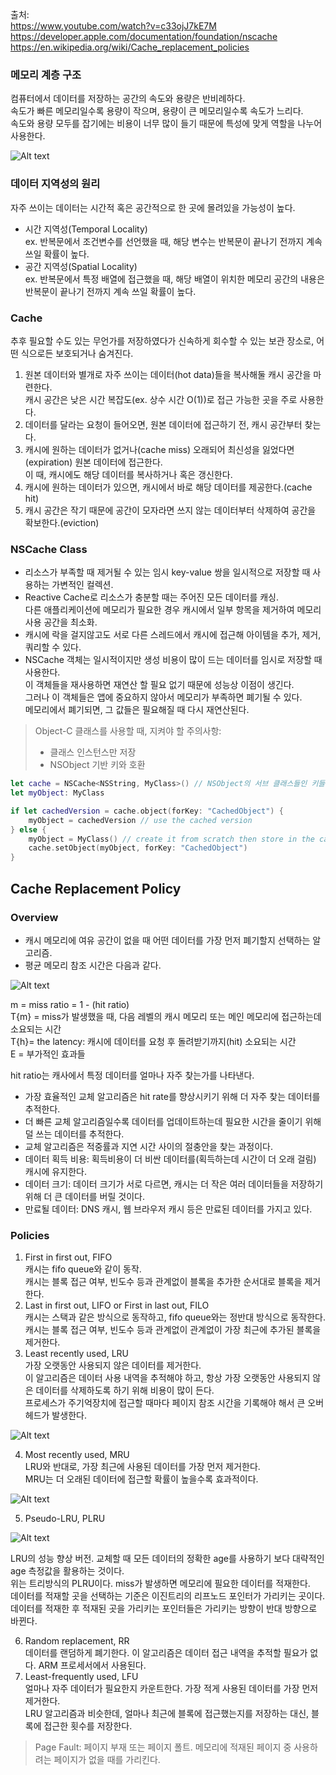 출처:  
https://www.youtube.com/watch?v=c33ojJ7kE7M  
https://developer.apple.com/documentation/foundation/nscache  
https://en.wikipedia.org/wiki/Cache_replacement_policies  
  
### 메모리 계층 구조  
컴퓨터에서 데이터를 저장하는 공간의 속도와 용량은 반비례하다.  
속도가 빠른 메모리일수록 용량이 작으며, 용량이 큰 메모리일수록 속도가 느리다.  
속도와 용량 모두를 잡기에는 비용이 너무 많이 들기 때문에 특성에 맞게 역할을 나누어 사용한다.  
  
![Alt text](https://webdocs.cs.ualberta.ca/~amaral/courses/429/webslides/Topic4-MemoryHierarchy/img003.gif)  
  
### 데이터 지역성의 원리  
자주 쓰이는 데이터는 시간적 혹은 공간적으로 한 곳에 몰려있을 가능성이 높다.  
- 시간 지역성(Temporal Locality)  
ex. 반복문에서 조건변수를 선언했을 때, 해당 변수는 반복문이 끝나기 전까지 계속 쓰일 확률이 높다.  
- 공간 지역성(Spatial Locality)  
ex. 반복문에서 특정 배열에 접근했을 때, 해당 배열이 위치한 메모리 공간의 내용은 반복문이 끝나기 전까지 계속 쓰일 확률이 높다.  
  
### Cache  
추후 필요할 수도 있는 무언가를 저장하였다가 신속하게 회수할 수 있는 보관 장소로, 어떤 식으로든 보호되거나 숨겨진다.  
1. 원본 데이터와 별개로 자주 쓰이는 데이터(hot data)들을 복사해둘 캐시 공간을 마련한다.  
캐시 공간은 낮은 시간 복잡도(ex. 상수 시간 O(1))로 접근 가능한 곳을 주로 사용한다.  
2. 데이터를 달라는 요청이 들어오면, 원본 데이터에 접근하기 전, 캐시 공간부터 찾는다.  
3. 캐시에 원하는 데이터가 없거나(cache miss) 오래되어 최신성을 잃었다면(expiration) 원본 데이터에 접근한다.  
이 때, 캐시에도 해당 데이터를 복사하거나 혹은 갱신한다.  
4. 캐시에 원하는 데이터가 있으면, 캐시에서 바로 해당 데이터를 제공한다.(cache hit)  
5. 캐시 공간은 작기 때문에 공간이 모자라면 쓰지 않는 데이터부터 삭제하여 공간을 확보한다.(eviction)  
  
### NSCache Class  
- 리소스가 부족할 때 제거될 수 있는 임시 key-value 쌍을 일시적으로 저장할 때 사용하는 가변적인 컬렉션.  
- Reactive Cache로 리소스가 충분할 때는 주어진 모든 데이터를 캐싱.  
다른 애플리케이션에 메모리가 필요한 경우 캐시에서 일부 항목을 제거하여 메모리 사용 공간을 최소화.  
- 캐시에 락을 걸지않고도 서로 다른 스레드에서 캐시에 접근해 아이템을 추가, 제거, 쿼리할 수 있다.  
- NSCache 객체는 일시적이지만 생성 비용이 많이 드는 데이터를 임시로 저장할 때 사용한다.  
이 객체들을 재사용하면 재연산 할 필요 없기 때문에 성능상 이점이 생긴다.  
그러나 이 객체들은 앱에 중요하지 않아서 메모리가 부족하면 폐기될 수 있다.  
메모리에서 폐기되면, 그 값들은 필요해질 때 다시 재연산된다.  

> Object-C 클래스를 사용할 때, 지켜야 할 주의사항:  
> - 클래스 인스턴스만 저장  
> - NSObject 기반 키와 호환  

```swift
let cache = NSCache<NSString, MyClass>() // NSObject의 서브 클래스들인 키들과만 호환이 가능하다.
let myObject: MyClass

if let cachedVersion = cache.object(forKey: "CachedObject") {
    myObject = cachedVersion // use the cached version
} else {
    myObject = MyClass() // create it from scratch then store in the cache
    cache.setObject(myObject, forKey: "CachedObject")
}
```
  
## Cache Replacement Policy  
  
### Overview  
- 캐시 메모리에 여유 공간이 없을 때 어떤 데이터를 가장 먼저 폐기할지 선택하는 알고리즘.  
- 평균 메모리 참조 시간은 다음과 같다.  

![Alt text](https://wikimedia.org/api/rest_v1/media/math/render/svg/a5b900da5f0c0e84a91d5d34965c18fc3b58b9cc)  
  
m = miss ratio = 1 - (hit ratio)  
T{m} = miss가 발생했을 때, 다음 레벨의 캐시 메모리 또는 메인 메모리에 접근하는데 소요되는 시간  
T{h}= the latency: 캐시에 데이터를 요청 후 돌려받기까지(hit) 소요되는 시간  
E = 부가적인 효과들  
  
hit ratio는 캐사에서 특정 데이터를 얼마나 자주 찾는가를 나타낸다.  
- 가장 효율적인 교체 알고리즘은 hit rate를 향상시키기 위해 더 자주 찾는 데이터를 추적한다.  
- 더 빠른 교체 알고리즘일수록 데이터를 업데이트하는데 필요한 시간을 줄이기 위해 덜 쓰는 데이터를 추적한다.  
- 교체 알고리즘은 적중률과 지연 시간 사이의 절충안을 찾는 과정이다.  
- 데이터 획득 비용: 획득비용이 더 비싼 데이터를(획득하는데 시간이 더 오래 걸림) 캐시에 유지한다.  
- 데이터 크기: 데이터 크기가 서로 다르면, 캐시는 더 작은 여러 데이터들을 저장하기 위해 더 큰 데이터를 버릴 것이다.  
- 만료될 데이터: DNS 캐시, 웹 브라우저 캐시 등은 만료된 데이터를 가지고 있다.  
  
### Policies  
1. First in first out, FIFO  
캐시는 fifo queue와 같이 동작.  
캐시는 블록 접근 여부, 빈도수 등과 관계없이 블록을 추가한 순서대로 블록을 제거한다.  
2. Last in first out, LIFO or First in last out, FILO  
캐시는 스택과 같은 방식으로 동작하고, fifo queue와는 정반대 방식으로 동작한다.  
캐시는 블록 접근 여부, 빈도수 등과 관계없이 관계없이 가장 최근에 추가된 블록을 제거한다.  
3. Least recently used, LRU  
가장 오랫동안 사용되지 않은 데이터를 제거한다.  
이 알고리즘은 데이터 사용 내역을 추적해야 하고, 항상 가장 오랫동안 사용되지 않은 데이터를 삭제하도록 하기 위해 비용이 많이 든다.  
프로세스가 주기억장치에 접근할 때마다 페이지 참조 시간을 기록해야 해서 큰 오버헤드가 발생한다.  
  
![Alt text](https://upload.wikimedia.org/wikipedia/commons/8/88/Lruexample.png)  
  
4. Most recently used, MRU  
LRU와 반대로, 가장 최근에 사용된 데이터를 가장 먼저 제거한다.  
MRU는 더 오래된 데이터에 접근할 확률이 높을수록 효과적이다.  
  
![Alt text](https://upload.wikimedia.org/wikipedia/en/4/43/Mruexample.png)  
  
5. Pseudo-LRU, PLRU
  
![Alt text](https://upload.wikimedia.org/wikipedia/en/thumb/5/56/Plruexample.png/800px-Plruexample.png)    
  
LRU의 성능 향상 버전. 교체할 때 모든 데이터의 정확한 age를 사용하기 보다 대략적인 age 측정값을 활용하는 것이다.  
위는 트리방식의 PLRU이다. miss가 발생하면 메모리에 필요한 데이터를 적재한다.  
데이터를 적재할 곳을 선택하는 기준은 이진트리의 리프노드 포인터가 가리키는 곳이다.  
데이터를 적재한 후 적재된 곳을 가리키는 포인터들은 가리키는 방향이 반대 방향으로 바뀐다.  

6. Random replacement, RR  
데이터를 랜덤하게 폐기한다. 이 알고리즘은 데이터 접근 내역을 추적할 필요가 없다. ARM 프로세서에서 사용된다.  
7. Least-frequently used, LFU  
얼마나 자주 데이터가 필요한지 카운트한다. 가장 적게 사용된 데이터를 가장 먼저 제거한다.  
LRU 알고리즘과 비슷한데, 얼마나 최근에 블록에 접근했는지를 저장하는 대신, 블록에 접근한 횟수를 저장한다.  

> Page Fault: 페이지 부재 또는 페이지 폴트. 메모리에 적재된 페이지 중 사용하려는 페이지가 없을 때를 가리킨다.  